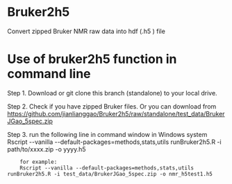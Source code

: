 # Bruker2h5
Convert zipped Bruker NMR raw data into hdf (.h5 ) file

# Use of bruker2h5 function in command line 
Step 1. Download or git clone this branch (standalone) to your local drive.

Step 2. Check if you have zipped Bruker files. Or you can download from https://github.com/jianlianggao/Bruker2h5/raw/standalone/test_data/BrukerJGao_5spec.zip

Step 3. run the following line in command window in Windows system
        Rscript --vanilla --default-packages=methods,stats,utils runBruker2h5.R -i path/to/xxxx.zip -o yyyy.h5
        
        for example:
        Rscript --vanilla --default-packages=methods,stats,utils runBruker2h5.R -i test_data/BrukerJGao_5spec.zip -o nmr_h5test1.h5